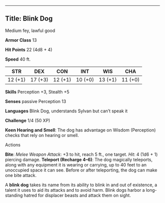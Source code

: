 -------------------------
Title: Blink Dog
-------------------------


Medium fey, lawful good

**Armor Class** 13

**Hit Points** 22 (4d8 + 4)

**Speed** 40 ft.

| STR    | DEX     | CON     | INT     | WIS     | CHA
|---------| -------- |--------- |--------- |---------| --------
| 12 (+1)   | 17 (+3)   | 12 (+1)   | 10 (+0)   | 13 (+1)   | 11 (+0)

**Skills** Perception +3, Stealth +5

**Senses** passive Perception 13

**Languages** Blink Dog, understands Sylvan but can’t speak it

**Challenge** 1/4 (50 XP)


**Keen Hearing and Smell**: The dog has advantage on
Wisdom (Perception) checks that rely on hearing or smell.


Actions

**Bite**: *Melee Weapon Attack*: +3 to hit, reach 5 ft., one target.
*Hit*: 4 (1d6 + 1) piercing damage.
**Teleport (Recharge 4–6)**: The dog magically teleports, along with
any equipment it is wearing or carrying, up to 40 feet to an
unoccupied space it can see. Before or after teleporting, the dog
can make one bite attack.

A **blink dog** takes its name from its ability to blink in and out of
existence, a talent it uses to aid its attacks and to avoid harm. Blink
dogs harbor a long- standing hatred for displacer beasts and attack them
on sight.

